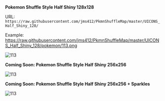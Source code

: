 **Pokemon Shuffle Style Half Shiny 128x128**

URL: `https://raw.githubusercontent.com/jms412/PkmnShuffleMap/master/UICONS_Half_Shiny_128/`

Example: https://raw.githubusercontent.com/jms412/PkmnShuffleMap/master/UICONS_Half_Shiny_128/pokemon/113.png

![113](https://user-images.githubusercontent.com/80012316/131057168-27972b77-1fd2-4280-8249-af256085db6d.png)


**Coming Soon: Pokemon Shuffle Style Half Shiny 256x256**

![113](https://user-images.githubusercontent.com/80012316/131270553-ee4079c1-33d8-416e-90a1-5d0fc4482665.png)


**Coming Soon: Pokemon Shuffle Style Half Shiny 256x256 + Sparkles**

![113](https://user-images.githubusercontent.com/80012316/131270549-e12bfa71-0f1c-413b-b158-74a7f6739d85.png)
